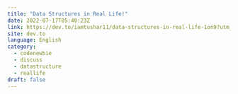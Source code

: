 ```yaml
---
title: "Data Structures in Real Life!"
date: 2022-07-17T05:40:23Z
link: https://dev.to/iamtushar11/data-structures-in-real-life-1on9?utm_medium=RSS&utm_source=news.12bit.vn
site: dev.to
language: English
category:
  - codenewbie
  - discuss
  - datastructure
  - reallife
draft: false
---
```

